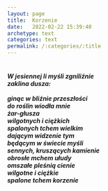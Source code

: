 ```yaml
---
layout: page
title:  Korzenie
date:   2022-02-22 15:39:40
archetype: text
categories: text
permalink: /:categories/:title
---
```

<h5>
<p style="text-indent: 6%; ">
<br/>
	W jesiennej li myśli zgniliźnie<br/>
	zaklina dusza:<br/>
	<br/>
	ginąc w bliźnie przeszłości<br/>
	do roślin wiodła mnie<br/>
	żar-głusza<br/>
	wilgotnych i ciężkich<br/>
	spalonych tchem wielkim<br/>
	dającym widzenie tym<br/>
	będącym w świecie myśli<br/>
	sennych, kruszących kamienie<br/>
	obrosłe mchem ułudy<br/>
	omszałe pleśnią cienie<br/>
	wilgotne i ciężkie<br/>
	spalone tchem korzenie<br/>
<br/>
